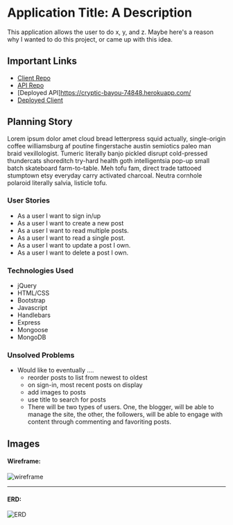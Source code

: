 # Application Title: A Description

This application allows the user to do x, y, and z. Maybe here's a reason why I
wanted to do this project, or came up with this idea.

## Important Links

- [Client Repo](https://github.com/CynthiaLDouglas/cc-beer-traveler-client)
- [API Repo](https://github.com/CynthiaLDouglas/cc-beer-traveler-api)
- [Deployed API]https://cryptic-bayou-74848.herokuapp.com/
- [Deployed Client](https://cynthialdouglas.github.io/cc-beer-traveler-client/)

## Planning Story

Lorem ipsum dolor amet cloud bread letterpress squid actually, single-origin
coffee williamsburg af poutine fingerstache austin semiotics paleo man braid
vexillologist. Tumeric literally banjo pickled disrupt cold-pressed thundercats
shoreditch try-hard health goth intelligentsia pop-up small batch skateboard
farm-to-table. Meh tofu fam, direct trade tattooed stumptown etsy everyday
carry activated charcoal. Neutra cornhole polaroid literally salvia, listicle
tofu.

### User Stories

- As a user I want to sign in/up
- As a user I want to create a new post
- As a user I want to read multiple posts.
- As a user I want to read a single post.
- As a user I want to update a post I own.
- As a user I want to delete a post I own.

### Technologies Used

- jQuery
- HTML/CSS
- Bootstrap
- Javascript
- Handlebars
- Express
- Mongoose
- MongoDB

### Unsolved Problems

- Would like to eventually ....
  - reorder posts to list from newest to oldest
  - on sign-in, most recent posts on display
  - add images to posts
  - use title to search for posts
  - There will be two types of users. One, the blogger, will be able to manage the site, the other, the followers, will be able to engage with content through commenting and favoriting posts.

## Images

#### Wireframe:
![wireframe](https://i.imgur.com/9y3VQVV.jpg)

---

#### ERD:
![ERD](https://i.imgur.com/aQc7vEd.jpg)
